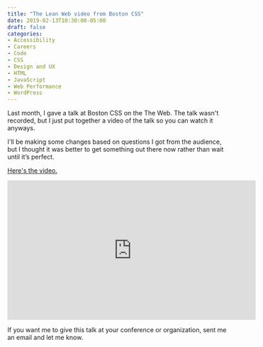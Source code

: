 ```yaml
---
title: "The Lean Web video from Boston CSS"
date: 2019-02-13T10:30:00-05:00
draft: false
categories:
- Accessibility
- Careers
- Code
- CSS
- Design and UX
- HTML
- JavaScript
- Web Performance
- WordPress
---
```


Last month, I gave a talk at Boston CSS on the The Web. The talk wasn't recorded, but I just put together a video of the talk so you can watch it anyways.

I'll be making some changes based on questions I got from the audience, but I thought it was better to get something out there now rather than wait until it’s perfect.

[Here's the video.](https://www.youtube.com/watch?v=3J0SPMFjXvs)

<div class="fluid-vids"><iframe width="560" height="315" src="https://www.youtube.com/embed/3J0SPMFjXvs" frameborder="0" allow="accelerometer; autoplay; encrypted-media; gyroscope; picture-in-picture" allowfullscreen></iframe></div>

If you want me to give this talk at your conference or organization, sent me an email and let me know.
